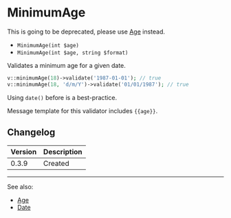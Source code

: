 # MinimumAge

This is going to be deprecated, please use [Age](Age.md) instead.

- `MinimumAge(int $age)`
- `MinimumAge(int $age, string $format)`

Validates a minimum age for a given date.

```php
v::minimumAge(18)->validate('1987-01-01'); // true
v::minimumAge(18, 'd/m/Y')->validate('01/01/1987'); // true
```

Using `date()` before is a best-practice.

Message template for this validator includes `{{age}}`.

## Changelog

Version | Description
--------|-------------
  0.3.9 | Created

***
See also:

  * [Age](Age.md)
  * [Date](Date.md)
